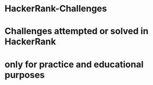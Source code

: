 # HackerRank-Challenges
# Challenges attempted or solved in HackerRank
# only for practice and educational purposes
